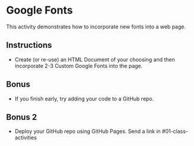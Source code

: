 # Google Fonts

This activity demonstrates how to incorporate new fonts into a web page.

## Instructions

- Create (or re-use) an HTML Document of your choosing and then incorporate 2-3 Custom Google Fonts into the page.

## Bonus

- If you finish early, try adding your code to a GitHub repo.

## Bonus 2

- Deploy your GitHub repo using GitHub Pages. Send a link in #01-class-activities
